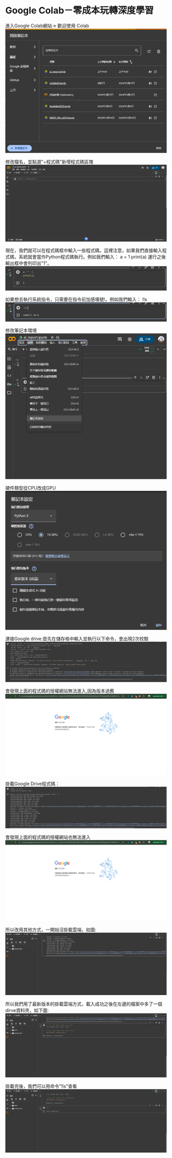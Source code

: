 # Google Colab－零成本玩轉深度學習
進入Google Colab網站-> 歡迎使用 Colab
![image](https://github.com/kevin945290/AI_report/blob/main/1.png)

修改檔名，並點選"+程式碼"新增程式碼區塊
![image](https://github.com/kevin945290/AI_report/blob/main/2.png)

現在，我們就可以在程式碼框中輸入一些程式碼。這裡注意，如果我們直接輸入程式碼，系統就會當作Python程式碼執行。例如我們輸入：
a = 1
print(a)
運行之後輸出框中會列印出"1"。
![image](https://github.com/kevin945290/AI_report/blob/main/3.png)

如果想去執行系統指令，只需要在指令前加感嘆號!。例如我們輸入：
!ls
![image](https://github.com/kevin945290/AI_report/blob/main/4.png)

修改筆記本環境
![image](https://github.com/kevin945290/AI_report/blob/main/5.png)

硬件類型從CPU改成GPU
![image](https://github.com/kevin945290/AI_report/blob/main/6.png)

連接Google drive:首先在儲存格中輸入並執行以下命令，會出現2次校驗
![image](https://github.com/kevin945290/AI_report/blob/main/7.png)

會發現上面的程式碼的授權網站無法進入,因為版本過舊
![image](https://github.com/kevin945290/AI_report/blob/main/8.png)

掛載Google Drive程式碼：
![image](https://github.com/kevin945290/AI_report/blob/main/9.png)

會發現上面的程式碼的授權網站也無法進入
![image](https://github.com/kevin945290/AI_report/blob/main/A.png)

所以改用其他方式，一開始沒掛載雲端，如圖:
![image](https://github.com/kevin945290/AI_report/blob/main/B.png)

所以我們用了最新版本的掛載雲端方式，載入成功之後在左邊的檔案中多了一個dirve資料夾，如下圖:
![image](https://github.com/kevin945290/AI_report/blob/main/C.png)

掛載完後，我們可以用命令"!ls"查看
![image](https://github.com/kevin945290/AI_report/blob/main/D.png)




